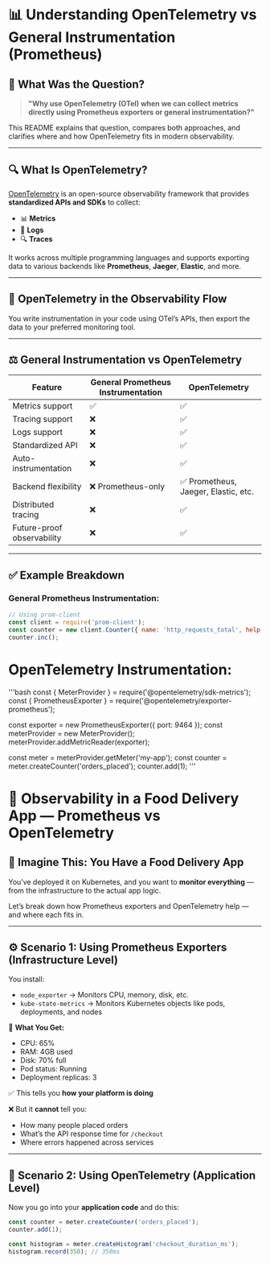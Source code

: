 # 📊 Understanding OpenTelemetry vs General Instrumentation (Prometheus)

## 🧠 What Was the Question?

> **"Why use OpenTelemetry (OTel) when we can collect metrics directly using Prometheus exporters or general instrumentation?"**

This README explains that question, compares both approaches, and clarifies where and how OpenTelemetry fits in modern observability.

---

## 🔍 What Is OpenTelemetry?

[OpenTelemetry](https://opentelemetry.io) is an open-source observability framework that provides **standardized APIs and SDKs** to collect:

- 📊 **Metrics**
- 📄 **Logs**
- 🔍 **Traces**

It works across multiple programming languages and supports exporting data to various backends like **Prometheus**, **Jaeger**, **Elastic**, and more.

---

## 🔄 OpenTelemetry in the Observability Flow


You write instrumentation in your code using OTel’s APIs, then export the data to your preferred monitoring tool.

---

## ⚖️ General Instrumentation vs OpenTelemetry

| Feature | General Prometheus Instrumentation | OpenTelemetry |
|--------|--------------------------|----------------|
| Metrics support | ✅ | ✅ |
| Tracing support | ❌ | ✅ |
| Logs support | ❌ | ✅ |
| Standardized API | ❌ | ✅ |
| Auto-instrumentation | ❌ | ✅ |
| Backend flexibility | ❌ Prometheus-only | ✅ Prometheus, Jaeger, Elastic, etc. |
| Distributed tracing | ❌ | ✅ |
| Future-proof observability | ❌ | ✅ |

---

## ✅ Example Breakdown

### General Prometheus Instrumentation:

```js
// Using prom-client
const client = require('prom-client');
const counter = new client.Counter({ name: 'http_requests_total', help: 'HTTP requests' });
counter.inc();
```
# OpenTelemetry Instrumentation:
'''bash
const { MeterProvider } = require('@opentelemetry/sdk-metrics');
const { PrometheusExporter } = require('@opentelemetry/exporter-prometheus');

const exporter = new PrometheusExporter({ port: 9464 });
const meterProvider = new MeterProvider();
meterProvider.addMetricReader(exporter);

const meter = meterProvider.getMeter('my-app');
const counter = meter.createCounter('orders_placed');
counter.add(1);
'''

# 🍔 Observability in a Food Delivery App — Prometheus vs OpenTelemetry

## 🧠 Imagine This: You Have a Food Delivery App

You’ve deployed it on Kubernetes, and you want to **monitor everything** — from the infrastructure to the actual app logic.

Let’s break down how Prometheus exporters and OpenTelemetry help — and where each fits in.

---

## ⚙️ Scenario 1: Using Prometheus Exporters (Infrastructure Level)

You install:
- `node_exporter` → Monitors CPU, memory, disk, etc.
- `kube-state-metrics` → Monitors Kubernetes objects like pods, deployments, and nodes

🧾 **What You Get:**
- CPU: 65%
- RAM: 4GB used
- Disk: 70% full
- Pod status: Running
- Deployment replicas: 3

✅ This tells you **how your platform is doing**

❌ But it **cannot** tell you:
- How many people placed orders
- What’s the API response time for `/checkout`
- Where errors happened across services

---

## 🧠 Scenario 2: Using OpenTelemetry (Application Level)

Now you go into your **application code** and do this:

```js
const counter = meter.createCounter('orders_placed');
counter.add(1);

const histogram = meter.createHistogram('checkout_duration_ms');
histogram.record(350); // 350ms
```
